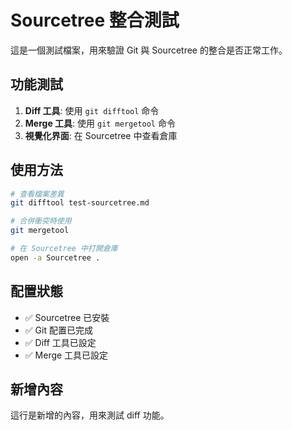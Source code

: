 # Sourcetree 整合測試

這是一個測試檔案，用來驗證 Git 與 Sourcetree 的整合是否正常工作。

## 功能測試

1. **Diff 工具**: 使用 `git difftool` 命令
2. **Merge 工具**: 使用 `git mergetool` 命令
3. **視覺化界面**: 在 Sourcetree 中查看倉庫

## 使用方法

```bash
# 查看檔案差異
git difftool test-sourcetree.md

# 合併衝突時使用
git mergetool

# 在 Sourcetree 中打開倉庫
open -a Sourcetree .
```

## 配置狀態

- ✅ Sourcetree 已安裝
- ✅ Git 配置已完成
- ✅ Diff 工具已設定
- ✅ Merge 工具已設定

## 新增內容

這行是新增的內容，用來測試 diff 功能。 